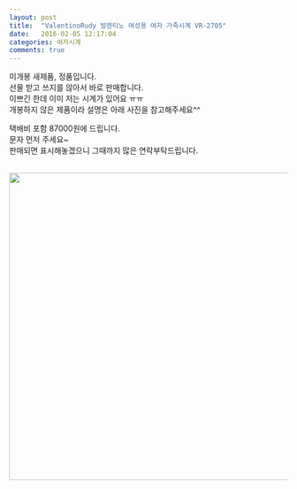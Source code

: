 ```yaml
---
layout: post
title:  "ValentinoRudy 발렌티노 여성용 여자 가죽시계 VR-2705"
date:   2016-02-05 12:17:04
categories: 여자시계
comments: true
---
```


미개봉 새제품, 정품입니다. <br>
선물 받고 쓰지를 않아서 바로 판매합니다. <br>
이쁘긴 한데 이미 저는 시계가 있어요 ㅠㅠ<br>
개봉하지 않은 제품이라 설명은 아래 사진을 참고해주세요^^<br>

택배비 포함 87000원에 드립니다. <br>
문자 먼저 주세요~ <br>
판매되면 표시해놓겠으니 그때까지 많은 연락부탁드립니다. 

<br>
<img class="image" src="https://4.bp.blogspot.com/-6CCs3W4Jl6w/W-bdY1d3_HI/AAAAAAAAApA/NvUiDR7f67YT6LdO-lKaDwxtkWthuf0zACLcBGAs/s1600/543685478456.jpg" alt="" width="556"/>
<br>
<img class="image" src="https://lkh119.speedgabia.com/coverkorea/ValentinoRudy/20180516_2705_1036/VR2705_780.jpg" alt=""/>
<br>

